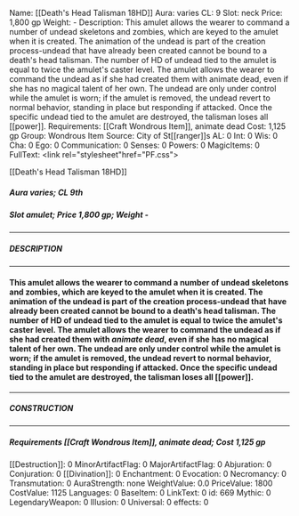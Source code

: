 Name: [[Death's Head Talisman 18HD]]
Aura: varies
CL: 9
Slot: neck
Price: 1,800 gp
Weight: -
Description: This amulet allows the wearer to command a number of undead skeletons and zombies, which are keyed to the amulet when it is created. The animation of the undead is part of the creation process-undead that have already been created cannot be bound to a death's head talisman. The number of HD of undead tied to the amulet is equal to twice the amulet's caster level. The amulet allows the wearer to command the undead as if she had created them with animate dead, even if she has no magical talent of her own. The undead are only under control while the amulet is worn; if the amulet is removed, the undead revert to normal behavior, standing in place but responding if attacked. Once the specific undead tied to the amulet are destroyed, the talisman loses all [[power]].
Requirements: [[Craft Wondrous Item]], animate dead
Cost: 1,125 gp
Group: Wondrous Item
Source: City of St[[ranger]]s
AL: 0
Int: 0
Wis: 0
Cha: 0
Ego: 0
Communication: 0
Senses: 0
Powers: 0
MagicItems: 0
FullText: <link rel="stylesheet"href="PF.css"><div class="heading"><p class="alignleft">[[Death's Head Talisman 18HD]]</p><div style="clear: both;"></div></div><div><h5><b>Aura </b>varies; <b>CL </b>9th</h5><h5><b>Slot </b>amulet; <b>Price </b>1,800 gp; <b>Weight </b>-</h5></div><hr/><div><h5><b>DESCRIPTION</b></h5></div><hr/><div><h4><p>This amulet allows the wearer to command a number of undead skeletons and zombies, which are keyed to the amulet when it is created. The animation of the undead is part of the creation process-undead that have already been created cannot be bound to a death's head talisman. The number of HD of undead tied to the amulet is equal to twice the amulet's caster level. The amulet allows the wearer to command the undead as if she had created them with <i>animate dead</i>, even if she has no magical talent of her own. The undead are only under control while the amulet is worn; if the amulet is removed, the undead revert to normal behavior, standing in place but responding if attacked. Once the specific undead tied to the amulet are destroyed, the talisman loses all [[power]].</p></h4></div><hr/><div><h5><b>CONSTRUCTION</b></h5></div><hr/><div><h5><b>Requirements </b>[[Craft Wondrous Item]], <i>animate dead</i>; <b>Cost </b>1,125 gp</h5></div>
[[Destruction]]: 0
MinorArtifactFlag: 0
MajorArtifactFlag: 0
Abjuration: 0
Conjuration: 0
[[Divination]]: 0
Enchantment: 0
Evocation: 0
Necromancy: 0
Transmutation: 0
AuraStrength: none
WeightValue: 0.0
PriceValue: 1800
CostValue: 1125
Languages: 0
BaseItem: 0
LinkText: 0
id: 669
Mythic: 0
LegendaryWeapon: 0
Illusion: 0
Universal: 0
effects: 0
